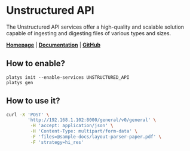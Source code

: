 # Unstructured API

The Unstructured API services offer a high-quality and scalable solution capable of ingesting and digesting files of various types and sizes.

**[Homepage](https://unstructured-io.github.io/unstructured/)** | **[Documentation](https://unstructured-io.github.io/unstructured/apis/usage_methods.html)** | **[GitHub](https://github.com/Unstructured-IO/unstructured-api)**

## How to enable?

```
platys init --enable-services UNSTRUCTURED_API
platys gen
```

## How to use it?

```bash
curl -X 'POST' \  
        'http://192.168.1.102:8000/general/v0/general' \
         -H 'accept: application/json' \
         -H 'Content-Type: multipart/form-data' \
         -F 'files=@sample-docs/layout-parser-paper.pdf' \
         -F 'strategy=hi_res'
```                                   